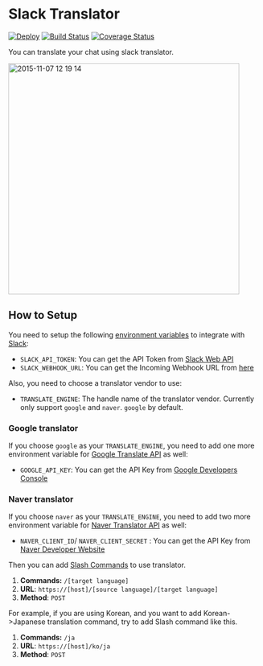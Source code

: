 # Slack Translator
[![Deploy](https://www.herokucdn.com/deploy/button.svg)](https://heroku.com/deploy) [![Build Status](https://travis-ci.org/spoqa/slack-translator.svg)](https://travis-ci.org/spoqa/slack-translator) [![Coverage Status](https://coveralls.io/repos/spoqa/slack-translator/badge.svg?service=github)](https://coveralls.io/github/spoqa/slack-translator)

You can translate your chat using slack translator.

<img width="459" alt="2015-11-07 12 19 14" src="https://cloud.githubusercontent.com/assets/276766/11000456/3e07dad4-84e5-11e5-9b51-f777340e4909.png">


## How to Setup

You need to setup the following [environment variables][2] to integrate
with [Slack][1]:

- `SLACK_API_TOKEN`: You can get the API Token from [Slack Web API](https://api.slack.com/web)
- `SLACK_WEBHOOK_URL`: You can get the Incoming Webhook URL from [here](https://services/new/incoming-webhook)

Also, you need to choose a translator vendor to use:

- `TRANSLATE_ENGINE`: The handle name of the translator vendor.  Currently only support `google` and `naver`.  `google` by default.

### Google translator

If you choose `google` as your `TRANSLATE_ENGINE`, you need to add one more
environment variable for [Google Translate API][3] as well:

- `GOOGLE_API_KEY`: You can get the API Key from [Google Developers Console](https://console.developers.google.com/)

### Naver translator

If you choose `naver` as your `TRANSLATE_ENGINE`, you need to add two more
environment variable for [Naver Translator API][4] as well:

- `NAVER_CLIENT_ID`/ `NAVER_CLIENT_SECRET` : You can get the API Key from [Naver Developer Website](https://developers.naver.com/register?defaultScope=translate)


Then you can add [Slash Commands](https://api.slack.com/slash-commands) to use
translator.

1. **Commands:** `/[target language]`
2. **URL**: `https://[host]/[source language]/[target language]`
3. **Method**: `POST`

For example, if you are using Korean, and you want to add Korean->Japanese
translation command, try to add Slash command like this.

1. **Commands:** `/ja`
2. **URL**: `https://[host]/ko/ja`
3. **Method**: `POST`

  [1]: https://www.slack.com/
  [2]: https://en.wikipedia.org/wiki/Environment_variable
  [3]: https://cloud.google.com/translate/docs
  [4]: https://developers.naver.com/products/translator
